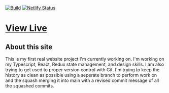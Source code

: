[![Build](https://github.com/toomuchrice4u/whitelist/actions/workflows/build.yml/badge.svg)](https://github.com/toomuchrice4u/whitelist/actions/workflows/build.yml)
[![Netlify Status](https://api.netlify.com/api/v1/badges/566ea990-2c37-4886-8c3b-b5b0d2077db2/deploy-status)](https://app.netlify.com/sites/whitelist-crypto/deploys)

# [View Live](https://whitelist-crypto.netlify.app)

## About this site

This is my first real website project I'm currently working on. I'm working on my Typescript,
React, Redux state management, and design skills. I am also trying to get used to proper
version control with Git. I'm trying to keep the history as clean as possible using a
seperate branch to perform work on and the squash merging it into main with a revised
commit message of all the squashed commits.
